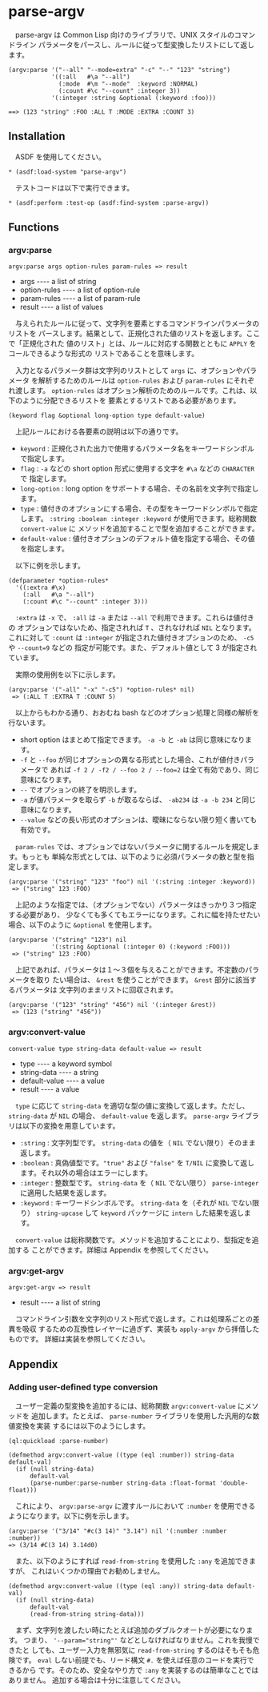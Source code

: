 # parse-argv

　parse-argv は Common Lisp 向けのライブラリで、UNIX スタイルのコマンドライン
パラメータをパースし、ルールに従って型変換したリストにして返します。


```
(argv:parse '("--all" "--mode=extra" "-c" "--" "123" "string")
            '((:all   #\a "--all")
              (:mode  #\m "--mode"  :keyword :NORMAL)
              (:count #\c "--count" :integer 3))
            '(:integer :string &optional (:keyword :foo)))

==> (123 "string" :FOO :ALL T :MODE :EXTRA :COUNT 3)
```



## Installation

<!--
　[quicklisp](http://www.quicklisp.org/) を使用してください。

```
* (ql:quickload "parse-argv")
```
-->

　ASDF を使用してください。

```
* (asdf:load-system "parse-argv")
```

　テストコードは以下で実行できます。

```
* (asdf:perform :test-op (asdf:find-system :parse-argv))
```

## Functions

### argv:parse

```
argv:parse args option-rules param-rules => result
```

* args ---- a list of string
* option-rules ---- a list of option-rule
* param-rules ---- a list of param-rule
* result ---- a list of values

　与えられたルールに従って、文字列を要素とするコマンドラインパラメータのリストを
パースします。結果として、正規化された値のリストを返します。ここで「正規化された
値のリスト」とは、ルールに対応する関数とともに `APPLY` をコールできるような形式の
リストであることを意味します。

　入力となるパラメータ群は文字列のリストとして `args` に、オプションやパラメータ
を解析するためのルールは `option-rules` および `param-rules` にそれぞれ渡します。 
`option-rules` はオプション解析のためのルールです。これは、以下のように分配できるリストを
要素とするリストである必要があります。

```
(keyword flag &optional long-option type default-value)
```

　上記ルールにおける各要素の説明は以下の通りです。

*   `keyword` : 正規化された出力で使用するパラメータ名をキーワードシンボルで指定します。
*   `flag` : `-a` などの short option 形式に使用する文字を `#\a` などの `CHARACTER` で
    指定します。
*   `long-option` : long option をサポートする場合、その名前を文字列で指定します。
*   `type` : 値付きのオプションにする場合、その型をキーワードシンボルで指定します。 
    `:string :boolean :integer :keyword` が使用できます。総称関数 `convert-value` に
    メソッドを追加することで型を追加することができます。
*   `default-value` : 値付きオプションのデフォルト値を指定する場合、その値を指定します。


　以下に例を示します。

```
(defparameter *option-rules*
  '((:extra #\x)
    (:all   #\a "--all")
    (:count #\c "--count" :integer 3)))
```

　`:extra` は `-x` で、 `:all` は `-a` または `--all` で利用できます。これらは値付きの
オプションではないため、指定されれば `T` 、されなければ `NIL` となります。これに対して 
`:count` は `:integer` が指定された値付きオプションのため、 `-c5` や `--count=9` などの
指定が可能です。また、デフォルト値として 3 が指定されています。

　実際の使用例を以下に示します。

```
(argv:parse '("-all" "-x" "-c5") *option-rules* nil)
 => (:ALL T :EXTRA T :COUNT 5)
```

　以上からもわかる通り、おおむね bash などのオプション処理と同様の解析を行ないます。

*   short option はまとめて指定できます。 `-a -b` と `-ab` は同じ意味になります。
*   `-f` と `--foo` が同じオプションの異なる形式とした場合、これが値付きパラメータで
    あれば `-f 2 / -f2 / --foo 2 / --foo=2` は全て有効であり、同じ意味になります。
*   `--` でオプションの終了を明示します。
*   `-a` が値パラメータを取らず `-b` が取るならば、 `-ab234` は `-a -b 234` と同じ
    意味になります。
*   `--value` などの長い形式のオプションは、曖昧にならない限り短く書いても有効です。


　`param-rules` では、オプションではないパラメータに関するルールを規定します。もっとも
単純な形式としては、以下のように必須パラメータの数と型を指定します。

```
(argv:parse '("string" "123" "foo") nil '(:string :integer :keyword))
 => ("string" 123 :FOO)
```

　上記のような指定では、（オプションでない）パラメータはきっかり３つ指定する必要があり、
少なくても多くてもエラーになります。これに幅を持たせたい場合、以下のように `&optional` 
を使用します。

```
(argv:parse '("string" "123") nil
            '(:string &optional (:integer 0) (:keyword :FOO)))
 => ("string" 123 :FOO)
```

<!-- ToDo : &optional なのにリストじゃない場合には対応したけど、どこまで書く？ -->

　上記であれば、パラメータは１〜３個を与えることができます。不定数のパラメータを取り
たい場合は、 `&rest` を使うことができます。 `&rest` 部分に該当するパラメータは
文字列のままリストに回収されます。

```
(argv:parse '("123" "string" "456") nil '(:integer &rest))
 => (123 ("string" "456"))
```



### argv:convert-value

```
convert-value type string-data default-value => result
```

* type ---- a keyword symbol
* string-data ---- a string
* default-value ---- a value
* result ---- a value

　`type` に応じて `string-data` を適切な型の値に変換して返します。ただし、 
`string-data` が `NIL` の場合、 `default-value` を返します。 `parse-argv` 
ライブラリは以下の変換を用意しています。

* `:string` : 文字列型です。 `string-data` の値を（ `NIL` でない限り）そのまま返します。
* `:boolean` : 真偽値型です。`"true"` および `"false"` を `T/NIL` に変換して返します。それ以外の場合はエラーにします。
* `:integer` : 整数型です。 `string-data` を（ `NIL` でない限り） `parse-integer` に適用した結果を返します。
* `:keyword` : キーワードシンボルです。 `string-data` を（それが `NIL` でない限り） `string-upcase` して `keyword` パッケージに `intern` した結果を返します。

　`convert-value` は総称関数です。メソッドを追加することにより、型指定を追加する
ことができます。詳細は Appendix を参照してください。

### argv:get-argv

```
argv:get-argv => result
```

* result ---- a list of string

　コマンドライン引数を文字列のリスト形式で返します。これは処理系ごとの差異を吸収
するための互換性レイヤーに過ぎず、実装も `apply-argv` から拝借したものです。
詳細は実装を参照してください。

## Appendix

### Adding user-defined type conversion

　ユーザー定義の型変換を追加するには、総称関数 `argv:convert-value` にメソッドを
追加します。たとえば、 `parse-number` ライブラリを使用した汎用的な数値変換を実装
するには以下のようにします。

```
(ql:quickload :parse-number)

(defmethod argv:convert-value ((type (eql :number)) string-data default-val)
  (if (null string-data)
      default-val
      (parse-number:parse-number string-data :float-format 'double-float)))
```

　これにより、 `argv:parse-argv` に渡すルールにおいて `:number` を使用できる
ようになります。以下に例を示します。

```
(argv:parse '("3/14" "#c(3 14)" "3.14") nil '(:number :number :number))
=> (3/14 #C(3 14) 3.14d0)
```


　また、以下のようにすれば `read-from-string` を使用した `:any` を追加できますが、
これはいくつかの理由でお勧めしません。

```
(defmethod argv:convert-value ((type (eql :any)) string-data default-val)
  (if (null string-data)
      default-val
      (read-from-string string-data)))
```

　まず、文字列を渡したい時にたとえば追加のダブルクオートが必要になります。
つまり、 `'--param="string"'` などとしなければなりません。これを我慢できたと
しても、ユーザー入力を無邪気に `read-from-string` するのはそもそも危険です。 
`eval` しない前提でも、リード構文 `#.` を使えば任意のコードを実行できるから
です。そのため、安全なやり方で `:any` を実装するのは簡単なことではありません。
追加する場合は十分に注意してください。

